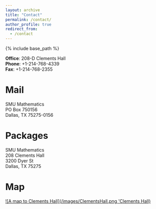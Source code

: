 ```yaml
---
layout: archive
title: "Contact"
permalink: /contact/
author_profile: true
redirect_from:
  - /contact
---
```


{% include base_path %}

**Office**: 208-D Clements Hall  
**Phone**: +1-214-768-4339  
**Fax**: +1-214-768-2355  


Mail
====
SMU Mathematics  
PO Box 750156  
Dallas, TX 75275-0156  

Packages
========
SMU Mathematics  
208 Clements Hall  
3200 Dyer St  
Dallas, TX 75275  

Map
===

[![A map to Clements Hall](/images/ClementsHall.png 'Clements Hall)](https://www.google.com/maps/place/Clements+Hall,+3100+Dyer+St,+Dallas,+TX+75205/@32.8435152,-96.7868375,16z/data=!3m1!4b1!4m6!3m5!1s0x864e9f05ccac6b4b:0xe2e7ff60d79f7cb3!8m2!3d32.8435152!4d-96.7842626!16s%2Fm%2F06_91gg?entry=ttu)
